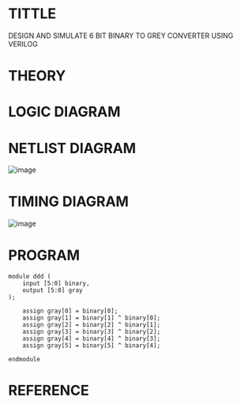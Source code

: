 # TITTLE
DESIGN AND SIMULATE 6 BIT BINARY TO GREY CONVERTER USING VERILOG

# THEORY

# LOGIC DIAGRAM

# NETLIST DIAGRAM
![image](https://github.com/MunagalaSrinath/Simulation-project--Digital-Electronics/assets/118678482/920a998b-37d7-4611-abc6-f7615f775590)


# TIMING DIAGRAM
![image](https://github.com/MunagalaSrinath/Simulation-project--Digital-Electronics/assets/118678482/b536d6c2-a8ef-4a89-b5ef-8db45ae1ac38)


# PROGRAM
```
module ddd (
    input [5:0] binary,
    output [5:0] gray
);

    assign gray[0] = binary[0];
    assign gray[1] = binary[1] ^ binary[0];
    assign gray[2] = binary[2] ^ binary[1];
    assign gray[3] = binary[3] ^ binary[2];
    assign gray[4] = binary[4] ^ binary[3];
    assign gray[5] = binary[5] ^ binary[4];

endmodule
```


# REFERENCE
